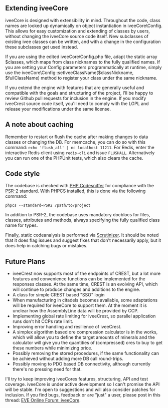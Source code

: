 ## Extending iveeCore
iveeCore is designed with extensibility in mind. Throughout the code, class names are looked up dynamically on object instantiation in iveeCore\Config. This allows for easy customization and extending of classes by users, without changing the iveeCore source code itself. New subclasses of existing ivee classes can be written, and with a change in the configuration these subclasses get used instead.

If you are using the edited iveeCore\Config.php file, adapt the static array $classes, which maps from class nicknames to the fully qualified names. If you are setting your Config parameters programmatically at runtime, simply use the iveeCore\Config::setIveeClassName($classNickname, $fullClassName) method to register your class under the same nickname.

If you extend the engine with features that are generally useful and compatible with the goals and structuring of the project, I'll be happy to review Github pull requests for inclusion in the engine. If you modify iveeCrest source code itself, you'll need to comply with the LGPL and release your modifications under the same license.


## A note about caching
Remember to restart or flush the cache after making changes to data classes or changing the DB. For memcache, you can do so with this command: ```echo 'flush_all' | nc localhost 11211```. For Redis, enter the interactive Redis client using ```redis-cli``` and issue ```FLUSHALL```. Alternatively you can run one of the PHPUnit tests, which also clears the cache.


## Code style
The codebase is checked with [PHP Codesniffer](https://github.com/squizlabs/PHP_CodeSniffer) for compliance with the [PSR-2](http://www.php-fig.org/psr/psr-2/) standard. With PHPCS installed, this is done via the following command:
```
phpcs --standard=PSR2 /path/to/project
```
In addition to PSR-2, the codebase uses mandatory docblocs for files, classes, attributes and methods, always specifying the fully qualified class name for types.

Finally, static codeanalysis is performed via [Scrutinizer](https://scrutinizer-ci.com/g/aineko-m/iveeCore/). It should be noted that it does flag issues and suggest fixes that don't necessarily apply, but it does help in catching bugs or mistakes.


## Future Plans
- iveeCrest now supports most of the endpoints of CREST, but a lot more features and convenience functions can be implemented for the responses classes. At the same time, CREST is an evolving API, which will continue to produce changes and additions to the engine.
- A class for simple CREST based "SSO" login
- When manufacturing in citadels becomes available, some adaptations will be required for iveeCore to support them. At the moment it is unclear how the AssemblyLine data will be provided by CCP.
- Implementing global rate limiting for iveeCrest, so parallel application runs don't hit CCPs rate limit.
- Improving error handling and resilience of iveeCrest.
- A simplex algorithm based ore compression calculator is in the works, which will allow you to define the target amounts of minerals and the calculator will give you the quantities of (compressed) ores to buy to get these numbers while minimizing price.
- Possibly removing the stored procedures, if the same functionality can be achieved without adding more DB call round-trips.
- Possibly moving to PDO based DB connectivity, although currently there's no pressing need for that.

I'll try to keep improving iveeCores features, structuring, API and test coverage. iveeCore is under active development so I can't promise the API will be stable. I'm open to suggestions and will also consider patches for inclusion. If you find bugs, feedback or are "just" a user, please post in this thread: [EVE Online Forum: iveeCore](https://forums.eveonline.com/default.aspx?g=posts&t=478538).